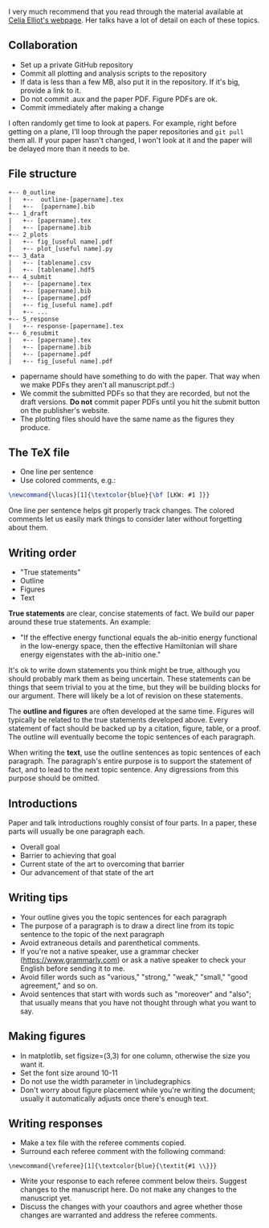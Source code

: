 I very much recommend that you read through the material available at [Celia Elliot's webpage](https://physics.illinois.edu/people/directory/profile/cmelliot). 
Her talks have a lot of detail on each of these topics.

## Collaboration
 * Set up a private GitHub repository
 * Commit all plotting and analysis scripts to the repository 
 * If data is less than a few MB, also put it in the repository. If it's big, provide a link to it.
 * Do not commit .aux and the paper PDF. Figure PDFs are ok.
 * Commit immediately after making a change

I often randomly get time to look at papers. 
For example, right before getting on a plane, I'll loop through the paper repositories and `git pull` them all.
If your paper hasn't changed, I won't look at it and the paper will be delayed more than it needs to be.

## File structure
```
+-- 0_outline
|   +--  outline-[papername].tex
|   +--  [papername].bib
+-- 1_draft
|   +-- [papername].tex
|   +-- [papername].bib
+-- 2_plots
|   +-- fig_[useful name].pdf
|   +-- plot_[useful name].py
+-- 3_data
|   +-- [tablename].csv
|   +-- [tablename].hdf5
+-- 4_submit
|   +-- [papername].tex
|   +-- [papername].bib
|   +-- [papername].pdf
|   +-- fig_[useful name].pdf
|   +-- ...
+-- 5_response
|   +-- response-[papername].tex
+-- 6_resubmit
|   +-- [papername].tex
|   +-- [papername].bib
|   +-- [papername].pdf
|   +-- fig_[useful name].pdf
```

  * papername should have something to do with the paper. That way when we make PDFs they aren't all manuscript.pdf.:)
  * We commit the submitted PDFs so that they are recorded, but not the draft versions. **Do not** commit paper PDFs until you hit the submit button on the publisher's website.
  * The plotting files should have the same name as the figures they produce. 
  
## The TeX file
 * One line per sentence
 * Use colored comments, e.g.: 
 ```latex 
 \newcommand{\lucas}[1]{\textcolor{blue}{\bf [LKW: #1 ]}} 
 ```
One line per sentence helps git properly track changes. The colored comments let us easily mark things to consider later without forgetting about them. 
 
## Writing order
 * "True statements"
 * Outline
 * Figures
 * Text

**True statements** are clear, concise statements of fact. 
We build our paper around these true statements. 
An example: 
  * "If the effective energy functional equals the ab-initio energy functional in the low-energy space, then the effective Hamiltonian will share energy eigenstates with the ab-initio one."

It's ok to write down statements you think might be true, although you should probably mark them as being uncertain.
These statements can be things that seem trivial to you at the time, but they will be building blocks for our argument.
There will likely be a lot of revision on these statements.

The **outline and figures** are often developed at the same time. 
Figures will typically be related to the true statements developed above. 
Every statement of fact should be backed up by a citation, figure, table, or a proof. 
The outline will eventually become the topic sentences of each paragraph.

When writing the **text**, use the outline sentences as topic sentences of each paragraph. 
The paragraph's entire purpose is to support the statement of fact, and to lead to the next topic sentence.
Any digressions from this purpose should be omitted. 

## Introductions 
Paper and talk introductions roughly consist of four parts. In a paper, these parts will usually be one paragraph each. 
 * Overall goal 
 * Barrier to achieving that goal
 * Current state of the art to overcoming that barrier
 * Our advancement of that state of the art
 
## Writing tips
 * Your outline gives you the topic sentences for each paragraph
 * The purpose of a paragraph is to draw a direct line from its topic sentence to the topic of the next paragraph
 * Avoid extraneous details and parenthetical comments. 
 * If you're not a native speaker, use a grammar checker (https://www.grammarly.com) or ask a native speaker to check your English before sending it to me.
 * Avoid filler words such as "various," "strong," "weak," "small," "good agreement," and so on.
 * Avoid sentences that start with words such as "moreover" and "also"; that usually means that you have not thought through what you want to say.

## Making figures 
 * In matplotlib, set figsize=(3,3) for one column, otherwise the size you want it.
 * Set the font size around 10-11
 * Do not use the width parameter in \includegraphics
 * Don't worry about figure placement while you're writing the document; usually it automatically adjusts once there's enough text.

## Writing responses
 * Make a tex file with the referee comments copied.
 * Surround each referee comment with the following command:
 ```
 \newcommand{\referee}[1]{\textcolor{blue}{\textit{#1 \\}}}
 ```
  * Write your response to each referee comment below theirs. Suggest changes to the manuscript here. Do not make any changes to the manuscript yet.
  * Discuss the changes with your coauthors and agree whether those changes are warranted and address the referee comments.
